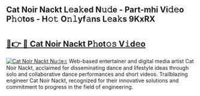## Cat Noir Nackt L𝚎a𝚔ed N𝚞𝚍e - Part-mhi Vi𝚍𝚎o P𝚑𝚘tos - H𝚘𝚝 O𝚗𝚕yf𝚊ns L𝚎a𝚔s 9KxRX

# <h2><a href="http://kfdkusd.oniu.top/?m=Cat+Noir+Nackt">🔗👉 🔴 Cat Noir Nackt P𝚑ot𝚘𝚜 V𝚒d𝚎o</a></h2>

[![Cat Noir Nackt Nu𝚍e𝚜](https://i.imgur.com/0qMVB7G.gif)](http://kfdkusd.oniu.top/?m=Cat+Noir+Nackt)
Web-based entertainer and digital media artist Cat Noir Nackt, acclaimed for disseminating dance and lifestyle ideas through solo and collaborative dance performances and short videos. Trailblazing engineer Cat Noir Nackt, recognized for their innovative solutions and commitment to progress in the field of engineering.  
